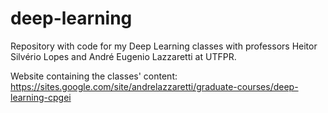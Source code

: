 # deep-learning
Repository with code for my Deep Learning classes with professors Heitor Silvério Lopes and André Eugenio Lazzaretti at UTFPR.  

Website containing the classes' content: https://sites.google.com/site/andrelazzaretti/graduate-courses/deep-learning-cpgei